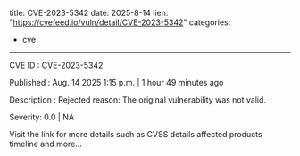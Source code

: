  
title: CVE-2023-5342
date: 2025-8-14
lien: "https://cvefeed.io/vuln/detail/CVE-2023-5342"
categories:
  - cve
---

CVE ID : CVE-2023-5342

Published :  Aug. 14
2025
1:15 p.m. | 1 hour
49 minutes ago

Description : Rejected reason: The original vulnerability was not valid.

Severity: 0.0 | NA

Visit the link for more details
such as CVSS details
affected products
timeline
and more...
